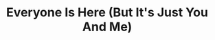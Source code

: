 ---
layout: media
title: "Everyone Is Here (But It's Just You And Me)"
tags:
  categories: aural
blurb: "A track from Hyperboloid's #internetghetto series"
ads: false
share: false
sound:
  # type: playlists
  id: 354123549
  url: https://soundcloud.com/internet_ghetto/sugarquote-everyone-is-here-but-its-just-you-and-me-free-dl
  show_plays: false
---